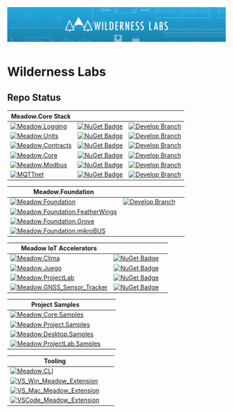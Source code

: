 <img src="Design/wilderness-labs-banner.jpg"  alt="Meadow.ProjectLab, C#, iot" style="margin-bottom:10px" />

# Wilderness Labs

## Repo Status

| Meadow.Core Stack |  |  |
|------------|--------|-------| 
| [![Meadow.Logging](https://badgen.net/badge/Repository/Meadow.Logging/blue?icon=github)](https://github.com/WildernessLabs/Meadow.Logging)       | [![NuGet Badge](https://buildstats.info/nuget/Meadow.Units)](https://www.nuget.org/packages/Meadow.Units)         | [![Develop Branch](https://github.com/WildernessLabs/Meadow.Logging/actions/workflows/ci-develop-push.yml/badge.svg)](https://github.com/WildernessLabs/Meadow.Logging/actions/workflows/ci-develop-push.yml) |
| [![Meadow.Units](https://badgen.net/badge/Repository/Meadow.Units/blue?icon=github)](https://github.com/WildernessLabs/Meadow.Units)             | [![NuGet Badge](https://buildstats.info/nuget/Meadow.Logging)](https://www.nuget.org/packages/Meadow.Logging)     | [![Develop Branch](https://github.com/WildernessLabs/Meadow.Units/actions/workflows/ci-develop-push.yml/badge.svg)](https://github.com/WildernessLabs/Meadow.Units/actions/workflows/ci-develop-push.yml) |
| [![Meadow.Contracts](https://badgen.net/badge/Repository/Meadow.Contracts/blue?icon=github)](https://github.com/WildernessLabs/Meadow.Contracts) | [![NuGet Badge](https://buildstats.info/nuget/Meadow.Contracts)](https://www.nuget.org/packages/Meadow.Contracts) | [![Develop Branch](https://github.com/WildernessLabs/Meadow.Contracts/actions/workflows/ci-develop-push.yml/badge.svg)](https://github.com/WildernessLabs/Meadow.Contracts/actions/workflows/ci-develop-push.yml) |
| [![Meadow.Core](https://badgen.net/badge/Repository/Meadow.Core/blue?icon=github)](https://github.com/WildernessLabs/Meadow.Core)                | [![NuGet Badge](https://buildstats.info/nuget/Meadow)](https://www.nuget.org/packages/Meadow)                     | [![Develop Branch](https://github.com/WildernessLabs/Meadow.Core/actions/workflows/ci-build.yml/badge.svg)](https://github.com/WildernessLabs/Meadow.Core/actions/workflows/ci-build.yml) |
| [![Meadow.Modbus](https://badgen.net/badge/Repository/Meadow.Modbus/blue?icon=github)](https://github.com/WildernessLabs/Meadow.Modbus)          | [![NuGet Badge](https://buildstats.info/nuget/Meadow.Modbus)](https://www.nuget.org/packages/Meadow.ModBus)       | [![Develop Branch](https://github.com/WildernessLabs/Meadow.Modbus/actions/workflows/build.yml/badge.svg)](https://github.com/WildernessLabs/Meadow.Modbus/actions/workflows/build.yml) |
| [![MQTTnet](https://badgen.net/badge/Repository/MQTTnet/blue?icon=github)](https://github.com/WildernessLabs/MQTTnet)                            | [![NuGet Badge](https://buildstats.info/nuget/Meadow.MQTT)](https://www.nuget.org/packages/Meadow.MQTT)           | [![Develop Branch](https://github.com/WildernessLabs/MQTTnet/actions/workflows/ci.yml/badge.svg)](https://github.com/WildernessLabs/MQTTnet) |

| Meadow.Foundation |  |  |
|------------|--------|-------| 
| [![Meadow.Foundation](https://badgen.net/badge/Repository/Meadow.Foundation/blue?icon=github)](https://github.com/WildernessLabs/Meadow.Foundation) | [![Develop Branch](https://github.com/WildernessLabs/Meadow.Foundation/actions/workflows/develop-ci.yml/badge.svg)](https://github.com/WildernessLabs/Meadow.Foundation/actions/workflows/develop-ci.yml) | |
| [![Meadow.Foundation.FeatherWings](https://badgen.net/badge/Repository/Meadow.Foundation.FeatherWings/blue?icon=github)](https://github.com/WildernessLabs/Meadow.Foundation.FeatherWings) | | |
| [![Meadow.Foundation.Grove](https://badgen.net/badge/Repository/Meadow.Foundation.Grove/blue?icon=github)](https://github.com/WildernessLabs/Meadow.Foundation.Grove) | | |
| [![Meadow.Foundation.mikroBUS](https://badgen.net/badge/Repository/Meadow.Foundation.mikroBUS/blue?icon=github)](https://github.com/WildernessLabs/Meadow.Foundation.mikroBUS) | | |

| Meadow IoT Accelerators |  |  |
|------------|--------|-------| 
| [![Meadow.Clima](https://badgen.net/badge/Repository/Clima/blue?icon=github)](https://github.com/WildernessLabs/Clima) | [![NuGet Badge](https://buildstats.info/nuget/Meadow.Clima)](https://www.nuget.org/packages/Meadow.Clima) | |
| [![Meadow.Juego](https://badgen.net/badge/Repository/Juego/blue?icon=github)](https://github.com/WildernessLabs/Juego) | [![NuGet Badge](https://buildstats.info/nuget/Meadow.Juego)](https://www.nuget.org/packages/Meadow.Juego) | |
| [![Meadow.ProjectLab](https://badgen.net/badge/Repository/Meadow.ProjectLab/blue?icon=github)](https://github.com/WildernessLabs/Meadow.ProjectLab) | [![NuGet Badge](https://buildstats.info/nuget/Meadow.ProjectLab)](https://www.nuget.org/packages/Meadow.ProjectLab) | |
| [![Meadow.GNSS_Sensor_Tracker](https://badgen.net/badge/Repository/GNSS_Sensor_Tracker/blue?icon=github)](https://github.com/WildernessLabs/GNSS_Sensor_Tracker) | [![NuGet Badge](https://buildstats.info/nuget/Meadow.GnssTracker)](https://www.nuget.org/packages/Meadow.GnssTracker) | |

| Project Samples |  |  |
|------------|--------|-------| 
| [![Meadow.Core.Samples](https://badgen.net/badge/Repository/Meadow.Core.Samples/blue?icon=github)](https://github.com/WildernessLabs/Meadow.Core.Samples) | | |
| [![Meadow.Project.Samples](https://badgen.net/badge/Repository/Meadow.Project.Samples/blue?icon=github)](https://github.com/WildernessLabs/Meadow.Project.Samples) | | |
| [![Meadow.Desktop.Samples](https://badgen.net/badge/Repository/Meadow.Desktop.Samples/blue?icon=github)](https://github.com/WildernessLabs/Meadow.Desktop.Samples) | | |
| [![Meadow.ProjectLab.Samples](https://badgen.net/badge/Repository/Meadow.ProjectLab.Samples/blue?icon=github)](https://github.com/WildernessLabs/Meadow.ProjectLab.Samples) | | |

| Tooling |  |  |
|------------|--------|-------| 
| [![Meadow.CLI](https://badgen.net/badge/Repository/Meadow.CLI/blue?icon=github)](https://github.com/WildernessLabs/Meadow.CLI) | | |
| [![VS_Win_Meadow_Extension ](https://badgen.net/badge/Repository/VS_Win_Meadow_Extension/blue?icon=github)](https://github.com/WildernessLabs/VS_Win_Meadow_Extension) | | |
| [![VS_Mac_Meadow_Extension ](https://badgen.net/badge/Repository/VS_Mac_Meadow_Extension/blue?icon=github)](https://github.com/WildernessLabs/VS_Mac_Meadow_Extension) | | |
| [![VSCode_Meadow_Extension ](https://badgen.net/badge/Repository/VSCode_Meadow_Extension/blue?icon=github)](https://github.com/WildernessLabs/VSCode_Meadow_Extension) | | |

